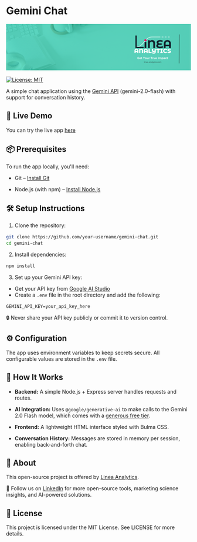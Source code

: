 # Gemini Chat 
![banner](public/img/banner.png)


[![License: MIT](https://img.shields.io/badge/License-MIT-yellow.svg)](https://opensource.org/licenses/MIT) 

A simple chat application using the [Gemini API](https://ai.google.dev/) (gemini-2.0-flash) with support for conversation history.

## 🚀 Live Demo
You can try the live app [here](url)

## 📦 Prerequisites
To run the app locally, you'll need:

- Git – [Install Git](https://git-scm.com/book/en/v2/Getting-Started-Installing-Git)

- Node.js (with npm) – [Install Node.js](https://nodejs.org/en)

## 🛠 Setup Instructions
1. Clone the repository:

```bash
git clone https://github.com/your-username/gemini-chat.git
cd gemini-chat
```
2. Install dependencies:

```bash
npm install
```

3. Set up your Gemini API key:

- Get your API key from [Google AI Studio](https://aistudio.google.com/app/apikey)
- Create a `.env` file in the root directory and add the following:

```env
GEMINI_API_KEY=your_api_key_here
```

🔒 Never share your API key publicly or commit it to version control.

## ⚙️ Configuration
The app uses environment variables to keep secrets secure. All configurable values are stored in the `.env` file.

## 🧠 How It Works
- **Backend:** A simple Node.js + Express server handles requests and routes.

- **AI Integration:** Uses `@google/generative-ai` to make calls to the Gemini 2.0 Flash model, which comes with a [generous free tier](https://ai.google.dev/gemini-api/docs/pricing).

- **Frontend:** A lightweight HTML interface styled with Bulma CSS.

- **Conversation History:** Messages are stored in memory per session, enabling back-and-forth chat.

## 🏢 About
This open-source project is offered by [Linea Analytics](https://linea-analytics.com/).

📢 Follow us on [LinkedIn](https://www.linkedin.com/company/86720046/admin/dashboard/) for more open-source tools, marketing science insights, and AI-powered solutions.

## 📄 License
This project is licensed under the MIT License. See LICENSE for more details.

